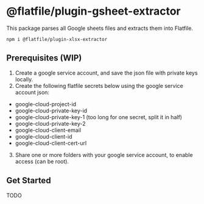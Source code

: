 # @flatfile/plugin-gsheet-extractor

This package parses all Google sheets files and extracts them into Flatfile.

`npm i @flatfile/plugin-xlsx-extractor`

## Prerequisites (WIP)
1. Create a google service account, and save the json file with private keys locally.
2. Create the following flatfile secrets below using the google service account json:
  - google-cloud-project-id
  - google-cloud-private-key-id
  - google-cloud-private-key-1 (too long for one secret, split it in half)
  - google-cloud-private-key-2
  - google-cloud-client-email
  - google-cloud-client-id
  - google-cloud-client-cert-url
3. Share one or more folders with your google service account, to enable access (can be root).

## Get Started
TODO